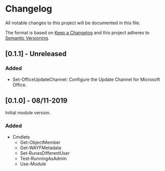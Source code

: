 # Changelog

All notable changes to this project will be documented in this file.

The format is based on [Keep a Changelog](https://keepachangelog.com/)
and this project adheres to [Semantic Versioning](https://semver.org/).

## [0.1.1] - Unreleased

### Added

- Set-OfficeUpdateChannel: Configure the Update Channel for Microsoft Office.

## [0.1.0] - 08/11-2019

Initial module version.

### Added

- Cmdlets
  - Get-ObjectMember
  - Get-WAYFMetadata
  - Set-RunasDifferentUser
  - Test-RunningAsAdmin
  - Use-Module
